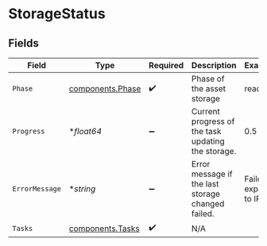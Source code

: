 # StorageStatus


## Fields

| Field                                                | Type                                                 | Required                                             | Description                                          | Example                                              |
| ---------------------------------------------------- | ---------------------------------------------------- | ---------------------------------------------------- | ---------------------------------------------------- | ---------------------------------------------------- |
| `Phase`                                              | [components.Phase](../../models/components/phase.md) | :heavy_check_mark:                                   | Phase of the asset storage                           | ready                                                |
| `Progress`                                           | **float64*                                           | :heavy_minus_sign:                                   | Current progress of the task updating the storage.   | 0.5                                                  |
| `ErrorMessage`                                       | **string*                                            | :heavy_minus_sign:                                   | Error message if the last storage changed failed.    | Failed to export to IPFS                             |
| `Tasks`                                              | [components.Tasks](../../models/components/tasks.md) | :heavy_check_mark:                                   | N/A                                                  |                                                      |
